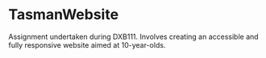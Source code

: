 # TasmanWebsite
Assignment undertaken during DXB111. Involves creating an accessible and fully responsive website aimed at 10-year-olds. 
